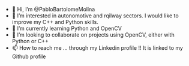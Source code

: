 - 👋 Hi, I’m @PabloBartolomeMolina
- 👀 I’m interested in autonomotive and rqilway sectors. I would like to improve my C++ and Python skills.
- 🌱 I’m currently learning Python and OpenCV
- 💞️ I’m looking to collaborate on projects using OpenCV, either with Python or C++
- 📫 How to reach me ... through my Linkedin profile !! It is linked to my Github profile

<!---
PabloBartolomeMolina/PabloBartolomeMolina is a ✨ special ✨ repository because its `README.md` (this file) appears on your GitHub profile.
You can click the Preview link to take a look at your changes.
--->
